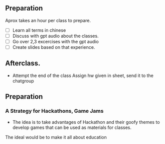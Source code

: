 ## Preparation

Aprox takes an hour per class to prepare. 

- [ ] Learn all terms in chinese
- [ ] Discuss with gpt audio about the classes.
- [ ] Go over 2,3 excercises with the gpt audio
- [ ] Create slides based on that experience.

## Afterclass.

- Attempt the end of the class
Assign hw given in sheet, send it to the chatgroup



## Preparation

### A Strategy for Hackathons, Game Jams 

- The idea is to take advantages of Hackathon and their goofy themes to develop games that can be used as materials for classes.

The ideal would be to make it all about education








